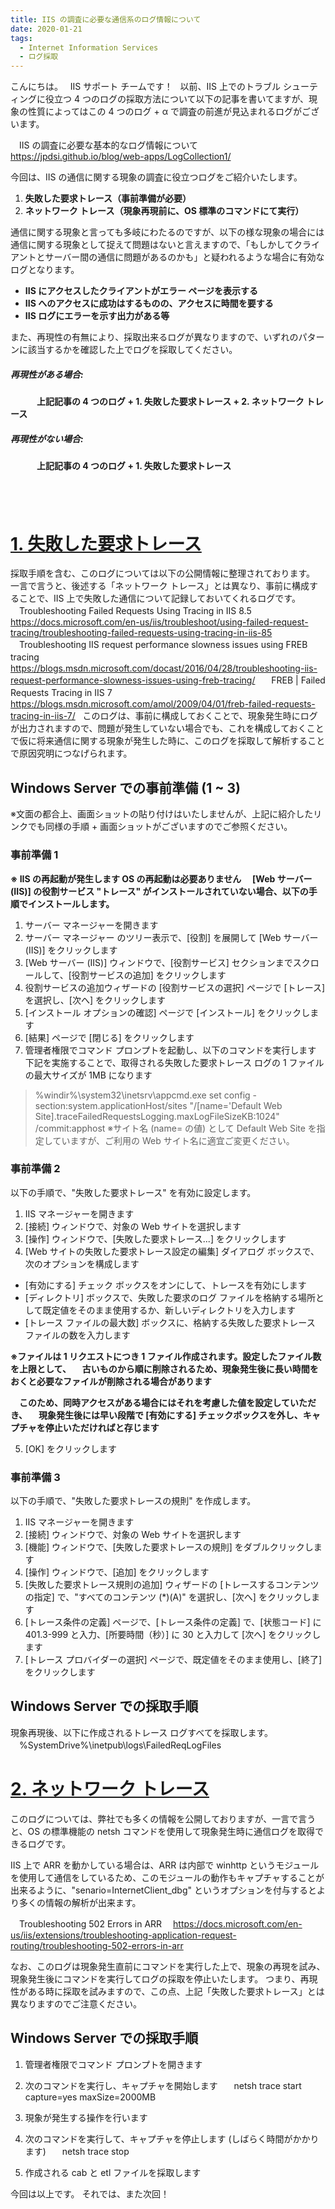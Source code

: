 ```yaml
---
title: IIS の調査に必要な通信系のログ情報について
date: 2020-01-21
tags: 
  - Internet Information Services
  - ログ採取
---
```


こんにちは。
 
IIS サポート チームです！
 
以前、IIS 上でのトラブル シューティングに役立つ 4 つのログの採取方法について以下の記事を書いてますが、現象の性質によってはこの 4 つのログ + α で調査の前進が見込まれるログがございます。

　IIS の調査に必要な基本的なログ情報について
　https://jpdsi.github.io/blog/web-apps/LogCollection1/

今回は、IIS の通信に関する現象の調査に役立つログをご紹介いたします。
 
1. **失敗した要求トレース（事前準備が必要）**
2. **ネットワーク トレース（現象再現前に、OS 標準のコマンドにて実行）**

通信に関する現象と言っても多岐にわたるのですが、以下の様な現象の場合には通信に関する現象として捉えて問題はないと言えますので、「もしかしてクライアントとサーバー間の通信に問題があるのかも」と疑われるような場合に有効なログとなります。
 
- **IIS にアクセスしたクライアントがエラー ページを表示する**
- **IIS へのアクセスに成功はするものの、アクセスに時間を要する**
- **IIS ログにエラーを示す出力がある等**

また、再現性の有無により、採取出来るログが異なりますので、いずれのパターンに該当するかを確認した上でログを採取してください。
 
 ##### 再現性がある場合: 
 　　　**上記記事の 4 つのログ + 1. 失敗した要求トレース + 2. ネットワーク トレース**

 ##### 再現性がない場合:
 　　　**上記記事の 4 つのログ + 1. 失敗した要求トレース**
 
 
---------------


 # <u>1. 失敗した要求トレース</u>
採取手順を含む、このログについては以下の公開情報に整理されております。
一言で言うと、後述する「ネットワーク トレース」とは異なり、事前に構成することで、IIS 上で失敗した通信について記録しておいてくれるログです。
 
　Troubleshooting Failed Requests Using Tracing in IIS 8.5
　https://docs.microsoft.com/en-us/iis/troubleshoot/using-failed-request-tracing/troubleshooting-failed-requests-using-tracing-in-iis-85
 
　Troubleshooting IIS request performance slowness issues using FREB tracing
　https://blogs.msdn.microsoft.com/docast/2016/04/28/troubleshooting-iis-request-performance-slowness-issues-using-freb-tracing/
 
　FREB | Failed Requests Tracing in IIS 7
　https://blogs.msdn.microsoft.com/amol/2009/04/01/freb-failed-requests-tracing-in-iis-7/
 
このログは、事前に構成しておくことで、現象発生時にログが出力されますので、問題が発生していない場合でも、これを構成しておくことで仮に将来通信に関する現象が発生した時に、このログを採取して解析することで原因究明につなげられます。
 
## Windows Server での事前準備 (1 ~ 3)
※文面の都合上、画面ショットの貼り付けはいたしませんが、上記に紹介したリンクでも同様の手順 + 画面ショットがございますのでご参照ください。
 
### 事前準備 1
**※ IIS の再起動が発生します OS の再起動は必要ありません**
 　**[Web サーバー (IIS)] の役割サービス "トレース" がインストールされていない場合、以下の手順でインストールします。**

1. サーバー マネージャーを開きます
2. サーバー マネージャー のツリー表示で、[役割] を展開して [Web サーバー (IIS)] をクリックします 
3. [Web サーバー (IIS)] ウィンドウで、[役割サービス] セクションまでスクロールして、[役割サービスの追加] をクリックします 
4. 役割サービスの追加ウィザードの [役割サービスの選択] ページで [トレース] を選択し、[次へ] をクリックします
5. [インストール オプションの確認] ページで [インストール] をクリックします 
6. [結果] ページで [閉じる] をクリックします
7. 管理者権限でコマンド プロンプトを起動し、以下のコマンドを実行します
   下記を実施することで、取得される失敗した要求トレース ログの 1 ファイルの最大サイズが 1MB になります

 
 >%windir%\system32\inetsrv\appcmd.exe set config -section:system.applicationHost/sites "/[name='Default Web Site].traceFailedRequestsLogging.maxLogFileSizeKB:1024" /commit:apphost 
 ※サイト名 (name= の値) として Default Web Site を指定していますが、ご利用の Web サイト名に適宜ご変更ください。

### 事前準備 2
以下の手順で、"失敗した要求トレース" を有効に設定します。
1. IIS マネージャーを開きます
2. [接続] ウィンドウで、対象の Web サイトを選択します 
3. [操作] ウィンドウで、[失敗した要求トレース...] をクリックします 
4. [Web サイトの失敗した要求トレース設定の編集] ダイアログ ボックスで、次のオプションを構成します


  - [有効にする] チェック ボックスをオンにして、トレースを有効にします
  - [ディレクトリ] ボックスで、失敗した要求のログ ファイルを格納する場所として既定値をそのまま使用するか、新しいディレクトリを入力します
  - [トレース ファイルの最大数] ボックスに、格納する失敗した要求トレース ファイルの数を入力します
  
**※ファイルは 1 リクエストにつき 1 ファイル作成されます。設定したファイル数を上限として、**
　**古いものから順に削除されるため、現象発生後に長い時間をおくと必要なファイルが削除される場合があります**

　**このため、同時アクセスがある場合にはそれを考慮した値を設定していただき、**
　**現象発生後には早い段階で [有効にする] チェックボックスを外し、キャプチャを停止いただければと存じます**

5. [OK] をクリックします
 
### 事前準備 3
以下の手順で、"失敗した要求トレースの規則" を作成します。
1. IIS マネージャーを開きます
2. [接続] ウィンドウで、対象の Web サイトを選択します
3. [機能] ウィンドウで、[失敗した要求トレースの規則] をダブルクリックします
4. [操作] ウィンドウで、[追加] をクリックします 
5. [失敗した要求トレース規則の追加] ウィザードの [トレースするコンテンツの指定] で、"すべてのコンテンツ (*)(A)" を選択し、[次へ] をクリックします
6. [トレース条件の定義] ページで、[トレース条件の定義] で、[状態コード] に 401.3-999 と入力、[所要時間（秒）] に 30 と入力して [次へ] をクリックします
7. [トレース プロバイダーの選択] ページで、既定値をそのまま使用し、[終了] をクリックします
 
## Windows Server での採取手順
現象再現後、以下に作成されるトレース ログすべてを採取します。
 
　%SystemDrive%\inetpub\logs\FailedReqLogFiles

 # <u>2. ネットワーク トレース</u>
このログについては、弊社でも多くの情報を公開しておりますが、一言で言うと、OS の標準機能の netsh コマンドを使用して現象発生時に通信ログを取得できるログです。

IIS 上で ARR を動かしている場合は、ARR は内部で winhttp というモジュールを使用して通信をしているため、このモジュールの動作もキャプチャすることが出来るように、"senario=InternetClient_dbg" というオプションを付与するとより多くの情報の解析が出来ます。

　Troubleshooting 502 Errors in ARR
　https://docs.microsoft.com/en-us/iis/extensions/troubleshooting-application-request-routing/troubleshooting-502-errors-in-arr

なお、このログは現象発生直前にコマンドを実行した上で、現象の再現を試み、現象発生後にコマンドを実行してログの採取を停止いたします。
つまり、再現性がある時に採取を試みますので、この点、上記「失敗した要求トレース」とは異なりますのでご注意ください。
 
## Windows Server での採取手順

1. 管理者権限でコマンド プロンプトを開きます 
2. 次のコマンドを実行し、キャプチャを開始します
 
　netsh trace start capture=yes maxSize=2000MB

3. 現象が発生する操作を行います
4. 次のコマンドを実行して、キャプチャを停止します (しばらく時間がかかります)
 
　netsh trace stop
 
5. 作成される cab と etl ファイルを採取します

今回は以上です。 それでは、また次回！


